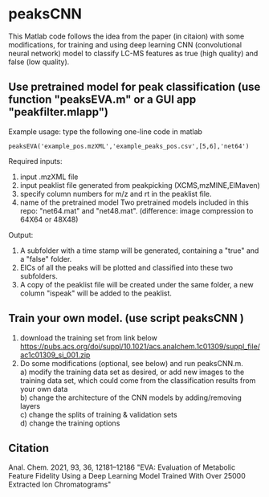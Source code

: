 # peaksCNN
This Matlab code follows the idea from the paper (in citaion) with some modifications, for training and using deep learning CNN (convolutional neural network) model to classify LC-MS features as true (high quality) and false (low quality).

## Use pretrained model for peak classification (use function "peaksEVA.m" or a GUI app "peakfilter.mlapp")
Example usage: type the following one-line code in matlab

    peaksEVA('example_pos.mzXML','example_peaks_pos.csv',[5,6],'net64')

Required inputs:
1) input .mzXML file
2) input peaklist file generated from peakpicking (XCMS,mzMINE,ElMaven)
3) specify column numbers for m/z and rt in the peaklist file.
4) name of the pretrained model
Two pretrained models included in this repo:  "net64.mat" and "net48.mat". (difference: image compression to 64X64 or 48X48)

Output:
 1) A subfolder with a time stamp will be generated, containing a "true" and a "false" folder. 
 2) EICs of all the peaks will be plotted and classified into these two subfolders.
 3) A copy of the peaklist file will be created under the same folder, a new column "ispeak" will be added to the peaklist.

## Train your own model. (use script peaksCNN )
1) download the training set from link below
https://pubs.acs.org/doi/suppl/10.1021/acs.analchem.1c01309/suppl_file/ac1c01309_si_001.zip
2) Do some modifications (optional, see below) and run peaksCNN.m.
<br /> a) modify the training data set as desired, or add new images to the training data set, which could come from the classification results from your own data
<br /> b) change the architecture of the CNN models by adding/removing layers 
<br /> c) change the splits of training & validation sets
<br /> d) change the training options

## Citation 
Anal. Chem. 2021, 93, 36, 12181–12186 "EVA: Evaluation of Metabolic Feature Fidelity Using a Deep Learning Model Trained With Over 25000 Extracted Ion Chromatograms"
